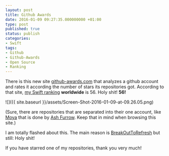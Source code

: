 ```yaml
---
layout: post
title: Github Awards
date: 2016-01-09 09:27:35.000000000 +01:00
type: post
published: true
status: publish
categories:
- Swift
tags:
- Github
- Github-Awards
- Open Source
- Ranking
---
```

There is this new site [github-awards.com](http://github-awards.com/)
that analyzes a github account and rates it according the number of
stars its repositories got. According to that site, [my Swift
ranking](http://github-awards.com/users/search?login=dasdom)
**worldwide** is 56. Holy shit! **56!**

![]({{ site.baseurl }}/assets/Screen-Shot-2016-01-09-at-09.26.05.png)

<!--more-->
(Sure, there are repositories that are separated into their one account,
like [Moya](https://github.com/Moya/Moya) that is done by [Ash
Furrow](http://github-awards.com/users/search?login=ashfurrow). Keep
that in mind when browsing this site.)

I am totally flashed about this. The main reason is
[BreakOutToRefresh](https://github.com/dasdom/BreakOutToRefresh) but
still: Holy shit!

If you have starred one of my repositories, thank you very much!
